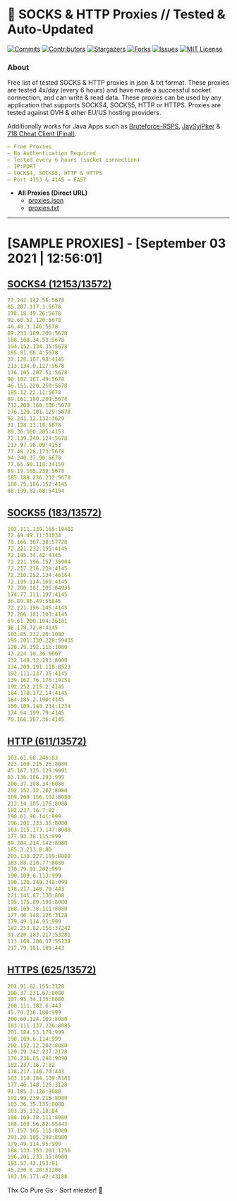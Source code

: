 <!-- MARKDOWN LINKS & IMAGES -->
<!-- https://www.markdownguide.org/basic-syntax/#reference-style-links -->
[contributors-shield]: https://img.shields.io/github/contributors/KaiBurton/free-proxies-autoupdated?style=for-the-badge
[contributors-url]: https://github.com/KaiBurton/free-proxies-autoupdated/graphs/contributors
[forks-shield]: https://img.shields.io/github/forks/KaiBurton/free-proxies-autoupdated?style=for-the-badge
[forks-url]: https://github.com/KaiBurton/free-proxies-autoupdated/network/members
[stars-shield]: https://img.shields.io/github/stars/KaiBurton/free-proxies-autoupdated?style=for-the-badge
[stars-url]: https://github.com/KaiBurton/free-proxies-autoupdated/stargazers
[issues-shield]: https://img.shields.io/github/issues/KaiBurton/free-proxies-autoupdated?style=for-the-badge
[issues-url]: https://github.com/KaiBurton/free-proxies-autoupdated/issues
[license-shield]: https://img.shields.io/github/license/KaiBurton/free-proxies-autoupdated?style=for-the-badge
[license-url]: https://github.com/KaiBurton/free-proxies-autoupdated/blob/main/LICENSE
[commit-shield]: https://img.shields.io/github/last-commit/KaiBurton/free-proxies-autoupdated?style=for-the-badge
[commit-url]: https://github.com/KaiBurton/free-proxies-autoupdated/commits/main

# 🎁 SOCKS & HTTP Proxies // Tested & Auto-Updated

[![Commits][commit-shield]][commit-url]
[![Contributors][contributors-shield]][contributors-url]
[![Stargazers][stars-shield]][stars-url]
[![Forks][forks-shield]][forks-url]
[![Issues][issues-shield]][issues-url]
[![MIT License][license-shield]][license-url]

### About
Free list of tested SOCKS & HTTP proxies in json & txt format. These proxies are tested 4x/day (every 6 hours) and have made a successful socket connection, and can write & read data. These proxies can be used by any application that supports SOCKS4, SOCKS5, HTTP or HTTPS. Proxies are tested against OVH & other EU/US hosting providers.

Additionally works for Java Apps such as [Bruteforce-RSPS](https://github.com/KaiBurton/Bruteforce-RSPS), [JaySyiPker](https://github.com/JayArrowz/JaySyiPker) & [718 Cheat Client (Final)](https://github.com/KaiBurton/718-Cheat-Client-Final). 

```yaml
— Free Proxies
— No Authentication Required
— Tested every 6 hours (socket connection)
— IP:PORT
— SOCKS4, SOCKS5, HTTP & HTTPS
— Port 4153 & 4145 = FAST
```

- **All Proxies (Direct URL)**
  - [proxies.json](https://raw.githubusercontent.com/KaiBurton/free-proxies-autoupdated/main/proxies.json)
  - [proxies.txt](https://raw.githubusercontent.com/KaiBurton/free-proxies-autoupdated/main/proxies.txt)

---

# [SAMPLE PROXIES] - [September 03 2021 | 12:56:01]

## [SOCKS4 (12153/13572)](https://raw.githubusercontent.com/KaiBurton/free-proxies-autoupdated/main/proxies-socks4.txt)
```yaml
77.242.142.58:5678
85.207.117.1:5678
178.18.49.26:5678
92.60.52.120:5678
46.40.3.146:5678
89.233.189.200:5678
188.168.34.53:5678
194.152.134.35:5678
195.81.66.4:5678
37.128.107.98:4145
213.134.0.127:5678
176.105.207.51:5678
90.102.167.49:5678
46.151.220.250:5678
185.12.22.11:5678
89.161.100.209:5678
212.200.160.106:5678
176.120.101.129:5678
92.241.12.132:3629
31.128.13.10:5678
89.36.160.205:4153
72.139.240.124:5678
213.97.98.89:4153
77.48.228.173:5678
94.240.37.90:5678
77.65.50.118:34159
89.19.105.239:5678
185.188.236.212:5678
188.75.186.152:4145
88.199.82.68:54194
```

## [SOCKS5 (183/13572)](https://raw.githubusercontent.com/KaiBurton/free-proxies-autoupdated/main/proxies-socks5.txt)
```yaml
192.111.139.165:19402
72.49.49.11:31034
70.166.167.38:57728
72.221.232.155:4145
72.195.34.42:4145
72.221.196.157:35904
72.217.216.239:4145
72.210.252.134:46164
72.195.114.169:4145
72.206.181.105:64935
174.77.111.197:4145
36.89.86.49:56845
72.221.196.145:4145
72.206.181.103:4145
69.61.200.104:36181
98.178.72.8:4145
103.85.232.20:1080
195.201.130.228:59435
120.79.192.116:1080
43.224.10.36:6667
132.148.12.193:8000
134.209.191.118:8523
192.111.137.35:4145
139.162.76.176:19151
192.252.215.2:4145
184.178.172.14:4145
184.185.2.190:4145
150.109.148.234:1234
174.64.199.79:4145
70.166.167.36:4145
```

## [HTTP (611/13572)](https://raw.githubusercontent.com/KaiBurton/free-proxies-autoupdated/main/proxies-http.txt)
```yaml
103.61.68.246:83
223.100.215.26:8080
45.167.125.129:9991
83.136.186.193:999
200.37.108.34:8080
202.152.12.202:8080
109.200.156.102:8080
213.14.105.176:8080
182.237.16.7:82
190.61.90.141:999
196.201.233.35:8080
103.115.173.147:8080
177.93.38.115:999
89.204.214.142:8080
185.3.213.8:80
203.130.227.189:8080
183.88.210.77:8080
170.79.91.202:999
190.109.6.113:999
190.120.249.248:999
178.217.140.70:443
221.141.87.130:808
195.175.89.198:8080
188.169.38.111:8080
177.46.148.126:3128
179.49.114.95:999
182.253.82.156:37242
31.220.183.217:53281
113.160.206.37:55138
217.79.181.109:443
```

## [HTTPS (625/13572)](https://raw.githubusercontent.com/KaiBurton/free-proxies-autoupdated/main/proxies-https.txt)
```yaml
201.91.82.155:3128
200.37.231.67:8080
187.95.34.135:8080
200.111.182.6:443
45.70.238.180:999
200.60.124.109:8080
103.111.137.226:8085
201.184.53.179:999
190.109.6.114:999
202.152.12.202:8080
120.29.242.237:3128
176.236.85.246:9090
182.237.16.7:82
178.217.140.70:443
103.110.184.109:8181
177.46.148.126:3128
91.185.3.126:8080
192.99.239.215:8080
103.36.35.135:8080
103.35.132.18:84
188.169.38.111:8080
188.168.56.82:55443
37.157.165.115:8080
201.20.105.198:8080
179.49.114.95:999
188.133.153.201:1256
196.201.233.35:8080
193.57.43.193:81
45.230.8.20:51200
182.16.171.42:43188
```



Thx Co Pure Gs - Sort miester! 💟